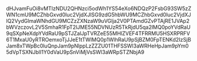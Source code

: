 dHJvamFuOi8vMTIzNDU2QHNzci5odWh1YS54eXo6NDQzP2FsbG93SW5zZWN1cmU9MCZhbGxvd0luc2VjdXJlSG9zdG5hbWU9MCZhbGxvd0luc2VjdXJlQ2VydGlmaWNhdGU9MCZzZXNzaW9uVGlja2V0PTAmdGZvPTAjRE1JVAp2bWVzczovL2V5SmhaR1FpT2lJME55NDVNUzR5TkRjdU5qa2lMQ0poYVdRaU9qSXpNeXdpYVdRaU9pSTJZalJpTVRZeE55MHlZVEF4TFRRMU5HSXRPRFV6T1MxaU0yRTROemxoTjJJeE1tTWlMQ0p1WlhRaU9pSjBZM0FpTENKd2IzSjBJam8xTWpBc0luQnpJam9pNlppLzZZZU01THFSSWl3aWRHeHpJam9pYm05dVpTSXNJblI1Y0dVaU9pSnViMjVsSWl3aWRpSTZNbjA9

